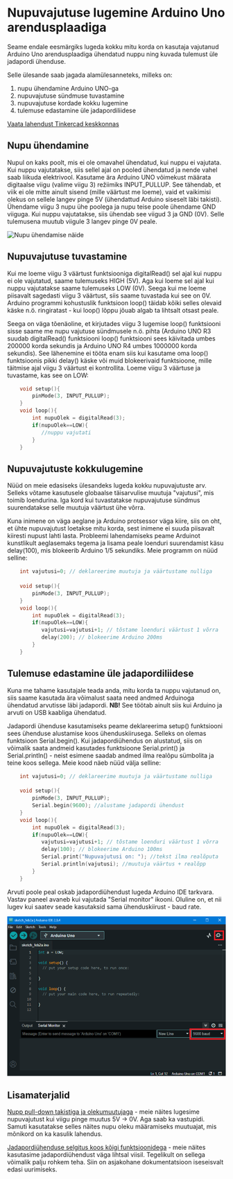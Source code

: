 # Nupuvajutuse lugemine Arduino Uno arendusplaadiga

Seame endale eesmärgiks lugeda kokku mitu korda on kasutaja vajutanud Arduino Uno arendusplaadiga ühendatud nuppu ning kuvada tulemust üle jadapordi ühenduse.

Selle ülesande saab jagada alamülesanneteks, milleks on:

1. nupu ühendamine Arduino UNO-ga
2. nupuvajutuse sündmuse tuvastamine
3. nupuvajutuse kordade kokku lugemine
4. tulemuse edastamine üle jadapordiliidese

[Vaata lahendust Tinkercad keskkonnas](https://www.tinkercad.com/things/dHP2XfOs5vp-nupu-naide?sharecode=jzB2TWMdpPlzkOqoctD38mrp9T9ty2W0vcmSFo8u6xI)

## Nupu ühendamine
Nupul on kaks poolt, mis ei ole omavahel ühendatud, kui nuppu ei vajutata. Kui nuppu vajutatakse, siis sellel ajal on pooled ühendatud ja nende vahel saab liikuda elektrivool.
Kasutame ära Arduino UNO võimekust määrata digitaalse viigu (valime viigu 3) režiimiks INPUT_PULLUP. See tähendab, et viik ei ole mitte ainult sisend (mille väärtust me loeme), vaid et vaikimisi olekus on sellele langev pinge 5V (ühendattud Arduino siseselt läbi takisti). 
Ühendame viigu 3 nupu ühe poolega ja nupu teise poole ühendame GND viiguga. Kui nuppu vajutatakse, siis ühendab see viigud 3 ja GND (0V). Selle tulemusena muutub viigule 3 langev pinge 0V peale.

![Nupu ühendamise näide](./meedia/ühendus_nupp.png)

## Nupuvajutuse tuvastamine
Kui me loeme viigu 3 väärtust funktsiooniga digitalRead() sel ajal kui nuppu ei ole vajutatud, saame tulemuseks HIGH (5V). Aga kui loeme sel ajal kui nuppu vajutatakse saame tulemuseks LOW (0V). 
Seega kui me loeme piisavalt sagedasti viigu 3 väärtust, siis saame tuvastada kui see on 0V. Arduino programmi kohustuslik funktsioon loop() täidab kõiki selles olevaid käske n.ö. ringiratast - kui loop() lõppu jõuab algab ta lihtsalt otsast peale. 

Seega on väga tõenäoline, et kirjutades viigu 3 lugemise loop() funktsiooni sisse saame me nupu vajutuse sündmusele n.ö. pihta (Arduino UNO R3 suudab digitalRead() funktsiooni loop() funktsiooni sees käivitada umbes 200000 korda sekundis ja Arduino UNO R4 umbes 1000000 korda sekundis). See lähenemine ei tööta enam siis kui kasutame oma loop() funktsioonis pikki delay() käske või muid blokeerivaid funktsioone, mille täitmise ajal viigu 3 väärtust ei kontrollita. Loeme viigu 3 väärtuse ja tuvastame, kas see on LOW:
~~~cpp
    void setup(){
        pinMode(3, INPUT_PULLUP);
    }
    void loop(){
        int nupuOlek = digitalRead(3);
        if(nupuOlek==LOW){
           //nuppu vajutati 
        }
    }
~~~
## Nupuvajutuste kokkulugemine
Nüüd on meie edasiseks ülesandeks lugeda kokku nupuvajutuste arv. Selleks võtame kasutusele globaalse täisarvulise muutuja "vajutusi", mis toimib loendurina. Iga kord kui tuvastatakse nupuvajutuse sündmus suurendatakse selle muutuja väärtust ühe võrra. 

Kuna inimene on väga aeglane ja Arduino protsessor väga kiire, siis on oht, et ühte nupuvajutust loetakse mitu korda, sest inimene ei suuda piisavalt kiiresti nupust lahti lasta. Probleemi lahendamiseks peame Arduinot kunstlikult aeglasemaks tegema ja lisama peale loenduri suurendamist käsu delay(100), mis blokeerib Arduino 1/5 sekundiks. Meie programm on nüüd selline:
~~~cpp
    int vajutusi=0; // deklareerime muutuja ja väärtustame nulliga

    void setup(){
        pinMode(3, INPUT_PULLUP);
    }
    void loop(){
        int nupuOlek = digitalRead(3);
        if(nupuOlek==LOW){
           vajutusi=vajutusi+1; // tõstame loenduri väärtust 1 võrra
           delay(200); // blokeerime Arduino 200ms 
        }
    }
~~~

## Tulemuse edastamine üle jadapordiliidese
Kuna me tahame kasutajale teada anda, mitu korda ta nuppu vajutanud on, siis saame kasutada ära võimalust saata need andmed Arduinoga ühendatud arvutisse läbi jadapordi.  **NB!** See töötab ainult siis kui Arduino ja arvuti on USB kaabliga ühendatud.

Jadapordi ühenduse kasutamiseks peame deklareerima setup() funktsiooni sees ühenduse alustamise koos ühenduskiirusega. Selleks on olemas funktsioon Serial.begin(). Kui jadapordiühendus on alustatud, siis on võimalik saata andmeid kasutades funktsioone Serial.print() ja Serial.println() - neist esimene saadab andmed ilma realõpu sümbolita ja teine koos sellega. Meie kood näeb nüüd välja selline:
~~~cpp
    int vajutusi=0; // deklareerime muutuja ja väärtustame nulliga

    void setup(){
        pinMode(3, INPUT_PULLUP);
        Serial.begin(9600); //alustame jadapordi ühendust
    }
    void loop(){
        int nupuOlek = digitalRead(3);
        if(nupuOlek==LOW){
           vajutusi=vajutusi+1; // tõstame loenduri väärtust 1 võrra
           delay(100); // blokeerime Arduino 100ms
           Serial.print("Nupuvajutusi on: "); //tekst ilma realõputa
           Serial.println(vajutusi); //muutuja väärtus + realõpp
        }
    }
~~~

Arvuti poole peal oskab jadapordiühendust lugeda Arduino IDE tarkvara. Vastav paneel avaneb kui vajutada "Serial monitor" ikooni. Oluline on, et nii lugev kui saatev seade kasutaksid sama ühenduskiirust - baud rate.

![Arduino IDE - Serial Monitor](./meedia/IDE_serial.png)

## Lisamaterjalid
[Nupp pull-down takistiga ja olekumuutujaga](https://docs.arduino.cc/built-in-examples/digital/Button/) - meie näites lugesime nupuvajutust kui viigu pinge muutus 5V -> 0V. Aga saab ka vastupidi. Samuti kasutatakse selles näites nupu oleku määramiseks muutuajat, mis mõnikord on ka kasulik lahendus.

[Jadapordiühenduse selgitus koos kõigi funktsioonidega](https://docs.arduino.cc/language-reference/en/functions/communication/serial/) - meie näites kasutasime jadapordiühendust väga lihtsal viisil. Tegelikult on sellega võimalik palju rohkem teha. Siin on asjakohane dokumentatsioon iseseisvalt edasi uurimiseks.